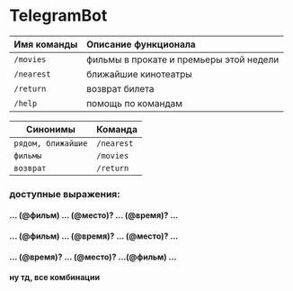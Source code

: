 # TelegramBot


| Имя команды            | Описание функционала                                |
|------------------------|:----------------------------------------------------|
| ``/movies``            | фильмы в прокате и премьеры этой недели             |
| ``/nearest``           | ближайшие кинотеатры                                |
| ``/return``            | возврат билета                                      |
| ``/help``              | помощь по командам                                  |


| Синонимы               | Команда                  |
|------------------------|:-------------------------|
| ``рядом, ближайшие``   | ``/nearest``             |
| ``фильмы``             | ``/movies``              |
| ``возврат``            | ``/return``              |



### доступные выражения: 

#### ... (@фильм) ... (@место)? ... (@время)? ...
#### ... (@фильм) ... (@время)? ... (@место)? ...
#### ... (@время)? ... (@место)? ...(@фильм)  ...
#### ну тд, все комбинации
